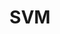 ---
id: svm
slug: /ml/svm
title: SVM
data: 2024-8-05
authors: Kaiho
tags: ['机器学习', '人工智能']
keywords: ['机器学习', '人工智能']
---